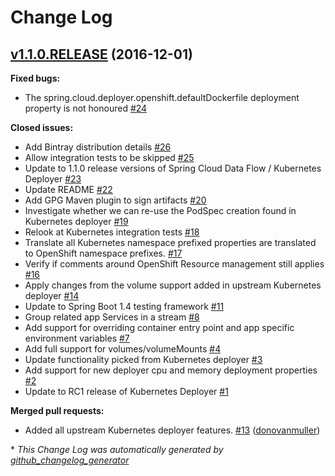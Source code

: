 # Change Log

## [v1.1.0.RELEASE](https://github.com/donovanmuller/spring-cloud-deployer-openshift/tree/v1.1.0.RELEASE) (2016-12-01)
**Fixed bugs:**

- The spring.cloud.deployer.openshift.defaultDockerfile deployment property is not honoured [\#24](https://github.com/donovanmuller/spring-cloud-deployer-openshift/issues/24)

**Closed issues:**

- Add Bintray distribution details [\#26](https://github.com/donovanmuller/spring-cloud-deployer-openshift/issues/26)
- Allow integration tests to be skipped [\#25](https://github.com/donovanmuller/spring-cloud-deployer-openshift/issues/25)
- Update to 1.1.0 release versions of Spring Cloud Data Flow / Kubernetes Deployer [\#23](https://github.com/donovanmuller/spring-cloud-deployer-openshift/issues/23)
- Update README [\#22](https://github.com/donovanmuller/spring-cloud-deployer-openshift/issues/22)
- Add GPG Maven plugin to sign artifacts [\#20](https://github.com/donovanmuller/spring-cloud-deployer-openshift/issues/20)
- Investigate whether we can re-use the PodSpec creation found in Kubernetes deployer [\#19](https://github.com/donovanmuller/spring-cloud-deployer-openshift/issues/19)
- Relook at Kubernetes integration tests [\#18](https://github.com/donovanmuller/spring-cloud-deployer-openshift/issues/18)
- Translate all Kubernetes namespace prefixed properties are translated to OpenShift namespace prefixes. [\#17](https://github.com/donovanmuller/spring-cloud-deployer-openshift/issues/17)
- Verify if comments around OpenShift Resource management still applies [\#16](https://github.com/donovanmuller/spring-cloud-deployer-openshift/issues/16)
- Apply changes from the volume support added in upstream Kubernetes deployer [\#14](https://github.com/donovanmuller/spring-cloud-deployer-openshift/issues/14)
- Update to Spring Boot 1.4 testing framework [\#11](https://github.com/donovanmuller/spring-cloud-deployer-openshift/issues/11)
- Group related app Services in a stream [\#8](https://github.com/donovanmuller/spring-cloud-deployer-openshift/issues/8)
- Add support for overriding container entry point and app specific environment variables [\#7](https://github.com/donovanmuller/spring-cloud-deployer-openshift/issues/7)
- Add full support for volumes/volumeMounts [\#4](https://github.com/donovanmuller/spring-cloud-deployer-openshift/issues/4)
- Update functionality picked from Kubernetes deployer [\#3](https://github.com/donovanmuller/spring-cloud-deployer-openshift/issues/3)
- Add support for new deployer cpu and memory deployment properties [\#2](https://github.com/donovanmuller/spring-cloud-deployer-openshift/issues/2)
- Update to RC1 release of Kubernetes Deployer [\#1](https://github.com/donovanmuller/spring-cloud-deployer-openshift/issues/1)

**Merged pull requests:**

- Added all upstream Kubernetes deployer features. [\#13](https://github.com/donovanmuller/spring-cloud-deployer-openshift/pull/13) ([donovanmuller](https://github.com/donovanmuller))



\* *This Change Log was automatically generated by [github_changelog_generator](https://github.com/skywinder/Github-Changelog-Generator)*